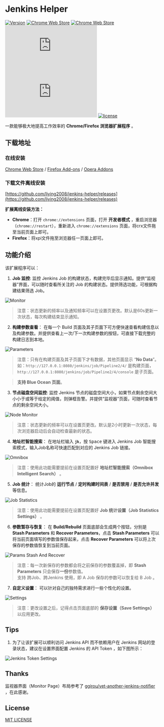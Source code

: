 # Jenkins Helper   

[![Version](https://img.shields.io/github/release/liying2008/jenkins-helper?label=version)](https://github.com/liying2008/jenkins-helper/releases)
[![Chrome Web Store](https://img.shields.io/chrome-web-store/users/lkjoiakaidioklnfdejmnoebfbjcbemh?label=chrome%20users)](https://chrome.google.com/webstore/detail/jenkins-helper/lkjoiakaidioklnfdejmnoebfbjcbemh)
[![Chrome Web Store](https://img.shields.io/chrome-web-store/stars/lkjoiakaidioklnfdejmnoebfbjcbemh?label=chrome%20stars)](https://chrome.google.com/webstore/detail/jenkins-helper/lkjoiakaidioklnfdejmnoebfbjcbemh)
[![Mozilla Add-on](https://img.shields.io/amo/users/jenkins.helper@duduhuo.cc?label=firefox%20users)](https://addons.mozilla.org/addon/jenkins-helper/)
[![Mozilla Add-on](https://img.shields.io/amo/stars/jenkins.helper@duduhuo.cc?label=firefox%20stars)](https://addons.mozilla.org/addon/jenkins-helper/)
[![license](https://img.shields.io/github/license/liying2008/jenkins-helper.svg)](https://github.com/liying2008/jenkins-helper/blob/master/LICENSE)


一款能够极大地提高工作效率的 **Chrome/Firefox 浏览器扩展程序** 。

## 下载地址

### 在线安装

[Chrome Web Store](https://chrome.google.com/webstore/detail/jenkins-helper/lkjoiakaidioklnfdejmnoebfbjcbemh) / [Firefox Add-ons](https://addons.mozilla.org/addon/jenkins-helper/) / [Opera Addons](https://addons.opera.com/extensions/details/jenkins-helper/)

### 下载文件离线安装

[https://github.com/liying2008/jenkins-helper/releases](https://github.com/liying2008/jenkins-helper/releases)

**扩展离线安装方法：**

- **Chrome**：打开 `chrome://extensions` 页面，打开 **开发者模式** ，重启浏览器（`chrome://restart`），重新进入 `chrome://extensions` 页面，将crx文件拖至当前页面上即可。
- **Firefox**：将xpi文件拖至浏览器任一页面上即可。


## 功能介绍

该扩展程序可以：

1. **Job 监控**: 监控 Jenkins Job 的构建状态，构建完毕后显示通知。提供“监视器”界面，可以随时查看所关注的 Job 的构建状态。提供筛选功能，可根据构建结果筛选 Job。

![Monitor](screenshots/monitor.png)

> 注意：状态更新的频率以及通知频率可以在设置页更改。默认是60s更新一次状态，每次构建结束显示通知。


2. **构建参数查看**： 在每一个 Build 页面及其子页面下可方便快速查看构建信息以及构建参数。并提供查看上一次/下一次构建参数的按钮，可直接下载完整的构建日志到本地。

![Parameters](screenshots/params.png)

> 注意：只有在构建页面及其子页面下才有数据，其他页面显示 “**No Data**”。 如：`http://127.0.0.1:8080/jenkins/job/Pipeline2/4/` 是构建页面，`http://127.0.0.1:8080/jenkins/job/Pipeline2/4/console` 是子页面。  

> **支持 Blue Ocean 页面**。


3. **节点磁盘空间监控**: 监控 Jenkins 节点的磁盘空间大小，如果节点剩余空间大小小于或等于给定的阈值，则弹框告警。并提供“监视器”页面，可随时查看节点的剩余空间大小。

![Node Monitor](screenshots/node_monitor.png)

> 注意：状态更新的频率可以在设置页更改。默认是2小时更新一次状态，每次浏览器启动后会自动检查最新的状态。


4. **地址栏智能搜索**： 在地址栏输入 **`jk`**，按 <kbd>Space</kbd> 键进入 Jenkins Job 智能搜索模式，输入Job名称可快速匹配到对应的 Jenkins Job 链接。

![Omnibox](screenshots/omnibox.png)

> 注意：使用此功能需要提前在设置页配置好 **地址栏智能搜索（Omnibox Intelligent Search）** 。

5. **Job 统计**： 统计Job的 **运行节点** / **定时构建时间表** / **是否禁用** / **是否允许并发** 等信息。

![Job Statistics](screenshots/job_statistics.png)

> 注意：使用此功能需要提前在设置页配置好 **Job 统计设置（Job Statistics Settings）** 。

6. **参数暂存与恢复**： 在 **Build/Rebuild** 页面底部会生成两个按钮，分别是 **Stash Parameters** 和 **Recover Parameters**，点击 **Stash Parameters** 可以将当前页面填写的参数值保存起来，点击 **Recover Parameters** 可以将上次保存的参数值恢复到当前页面。

![Params Stash And Recover](screenshots/params_stash_and_recover.png)

> 注意：每一次新保存的参数都会将之前保存的参数覆盖掉，即 **Stash Parameters** 只会保存**一份**参数值。   
> 支持 跨Job、跨Jenkins 使用，即 A Job 保存的参数可以恢复给 B Job 。


7. **自定义设置**： 可以针对自己的独特需求进行一些个性化的设置。

![Settings](screenshots/settings.png)

> 注意：更改设置之后，记得点击页面底部的 **保存设置（Save Settings）** 以应用更改。


## Tips

1. 为了让该扩展可以顺利访问 Jenkins API 而不依赖用户在 Jenkins 网站的登录状态，建议在设置界面配置 Jenkins 的 API Token ，如下图所示：

![Jenkins Token Settings](screenshots/jenkins_token_settings.png)


## Thanks

监视器界面（Monitor Page）布局参考了 [ggirou/yet-another-jenkins-notifier](https://github.com/ggirou/yet-another-jenkins-notifier) ，在此感谢。


## License

[MIT LICENSE](LICENSE)